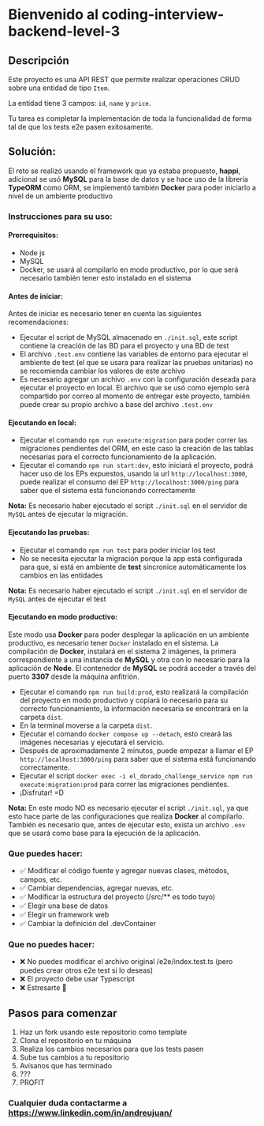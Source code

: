 # Bienvenido al coding-interview-backend-level-3

## Descripción
Este proyecto es una API REST que permite realizar operaciones CRUD sobre una entidad de tipo `Item`.

La entidad tiene 3 campos: `id`, `name` y `price`.

Tu tarea es completar la implementación de toda la funcionalidad de forma tal de que los tests e2e pasen exitosamente.

## Solución:
El reto se realizó usando el framework que ya estaba propuesto, **happi**, adicional se usó **MySQL** para la base de datos y se hace uso de la librería **TypeORM** como ORM, se implementó también **Docker** para poder iniciarlo a nivel de un ambiente productivo 

### Instrucciones para su uso: 

#### Prerrequisitos: 
- Node js
- MySQL
- Docker, se usará al compilarlo en modo productivo, por lo que será necesario también tener esto instalado en el sistema

#### Antes de iniciar: 
Antes de iniciar es necesario tener en cuenta las siguientes recomendaciones:

- Ejecutar el script de MySQL almacenado en `./init.sql`, este script contiene la creación de las BD para el proyecto y una BD de test
- El archivo `.test.env` contiene las variables de entorno para ejecutar el ambiente de test (el que se usara para realizar las pruebas unitarias) no se recomienda cambiar los valores de este archivo
- Es necesario agregar un archivo `.env` con la configuración deseada para ejecutar el proyecto en local. El archivo que se usó como ejemplo será compartido por correo al momento de entregar este proyecto, también puede crear su propio archivo a base del archivo `.test.env`

#### Ejecutando en local: 
- Ejecutar el comando `npm run execute:migration` para poder correr las migraciones pendientes del ORM, en este caso la creación de las tablas necesarias para el correcto funcionamiento de la aplicación.
- Ejecutar el comando `npm run start:dev`, esto iniciará el proyecto, podrá hacer uso de los EPs expuestos, usando la url `http://localhost:3000`, puede realizar el consumo del EP `http://localhost:3000/ping` para saber que el sistema está funcionando correctamente

**Nota:** Es necesario haber ejecutado el script `./init.sql` en el servidor de `MySQL` antes de ejecutar la migración.
  
#### Ejecutando las pruebas: 
- Ejecutar el comando `npm run test` para poder iniciar los test 
- No se necesita ejecutar la migración porque la app está configurada para que, si está en ambiente de **test** sincronice automáticamente los cambios en las entidades

**Nota:** Es necesario haber ejecutado el script `./init.sql` en el servidor de `MySQL` antes de ejecutar el test

#### Ejecutando en modo productivo: 
Este modo usa **Docker** para poder desplegar la aplicación en un ambiente productivo, es necesario tener `Docker` instalado en el sistema. La compilación de **Docker**, instalará en el sistema 2 imágenes, la primera correspondiente a una instancia de **MySQL** y otra con lo necesario para la aplicación de **Node**. El contenedor de **MySQL** se podrá acceder a través del puerto **3307** desde la máquina anfitrión.

- Ejecutar el comando `npm run build:prod`, esto realizará la compilación del proyecto en modo productivo y copiará lo necesario para su correcto funcionamiento, la información necesaria se encontrará en la carpeta `dist`.
- En la terminal moverse a la carpeta `dist`.
- Ejecutar el comando `docker compose up --detach`, esto creará las imágenes necesarias y ejecutará el servicio.
- Después de aproximadamente 2 minutos, puede empezar a llamar el EP `http://localhost:3000/ping` para saber que el sistema está funcionando correctamente.
- Ejecutar el script `docker exec -i el_dorado_challenge_service npm run execute:migration:prod` para correr las migraciones pendientes.
- ¡Disfrutar! =D

**Nota:** En este modo NO es necesario ejecutar el script `./init.sql`, ya que esto hace parte de las configuraciones que realiza **Docker** al compilarlo. También es necesario que, antes de ejecutar esto, exista un archivo `.env` que se usará como base para la ejecución de la aplicación.

### Que puedes hacer: 
- ✅ Modificar el código fuente y agregar nuevas clases, métodos, campos, etc.
- ✅ Cambiar dependencias, agregar nuevas, etc.
- ✅ Modificar la estructura del proyecto (/src/** es todo tuyo)
- ✅ Elegir una base de datos
- ✅ Elegir un framework web
- ✅ Cambiar la definición del .devContainer


### Que **no** puedes hacer:
- ❌ No puedes modificar el archivo original /e2e/index.test.ts (pero puedes crear otros e2e test si lo deseas)
- ❌ El proyecto debe usar Typescript 
- ❌ Estresarte 🤗


## Pasos para comenzar
1. Haz un fork usando este repositorio como template
2. Clona el repositorio en tu máquina
3. Realiza los cambios necesarios para que los tests pasen
4. Sube tus cambios a tu repositorio
5. Avísanos que has terminado
6. ???
7. PROFIT

### Cualquier duda contactarme a https://www.linkedin.com/in/andreujuan/
